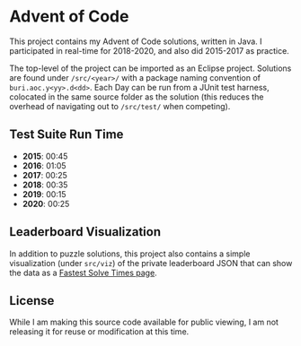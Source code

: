 # Advent of Code

This project contains my Advent of Code solutions, written in Java.
I participated in real-time for 2018-2020, and also did 2015-2017 as practice.

The top-level of the project can be imported as an Eclipse project.
Solutions are found under `/src/<year>/` with a package naming convention of `buri.aoc.y<yy>.d<dd>`.
Each Day can be run from a JUnit test harness, colocated in the same source folder as the solution
(this reduces the overhead of navigating out to `/src/test/` when competing).

## Test Suite Run Time

* **2015**: 00:45
* **2016**: 01:05
* **2017**: 00:25
* **2018**: 00:35
* **2019**: 00:15
* **2020**: 00:25

## Leaderboard Visualization

In addition to puzzle solutions, this project also contains a simple visualization (under `src/viz`) of the private leaderboard JSON
that can show the data as a [Fastest Solve Times page](http://aoc.urizone.net).

## License

While I am making this source code available for public viewing, I am not releasing it for reuse or modification at this time.